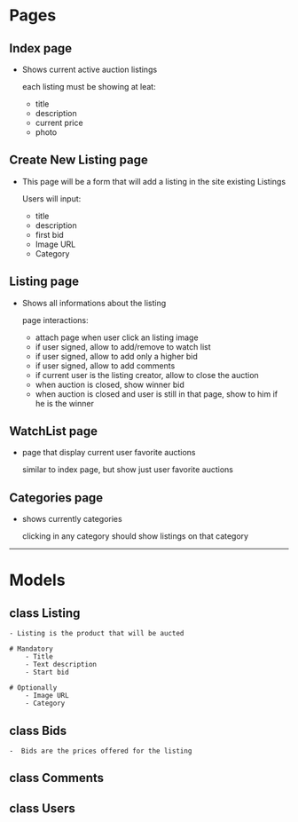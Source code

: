 
# Pages

## Index page
* Shows current active auction listings

    each listing must be showing at leat:
    - title
    - description
    - current price
    - photo

## Create New Listing page
* This page will be a form that will add a listing in the site existing Listings

    Users will input:
    - title
    - description
    - first bid
    - Image URL
    - Category

## Listing page
* Shows all informations about the listing

    page interactions:
    - attach page when user click an listing image
    - if user signed, allow to add/remove to watch list
    - if user signed, allow to add only a higher bid
    - if user signed, allow to add comments
    - if current user is the listing creator, allow to close the auction
    - when auction is closed, show winner bid
    - when auction is closed and user is still in that page, show to him if he is the winner

## WatchList page
* page that display current user favorite auctions

    similar to index page, but show just user favorite auctions

## Categories page
* shows currently categories

    clicking in any category should show listings on that category

---

# Models

## class Listing
    - Listing is the product that will be aucted

    # Mandatory
        - Title
        - Text description
        - Start bid

    # Optionally
        - Image URL
        - Category

## class Bids
    -  Bids are the prices offered for the listing

## class Comments

## class Users
